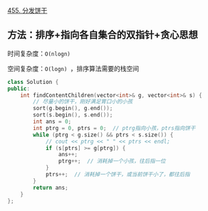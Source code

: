 [455. 分发饼干](https://leetcode-cn.com/problems/assign-cookies/)

## 方法：排序+指向各自集合的双指针+贪心思想

时间复杂度：`O(nlogn)`

空间复杂度：`O(logn) `，排序算法需要的栈空间

```c++
class Solution {
public:
    int findContentChildren(vector<int>& g, vector<int>& s) {
        // 尽量小的饼干，刚好满足胃口小的小孩
        sort(g.begin(), g.end());
        sort(s.begin(), s.end());
        int ans = 0;
        int ptrg = 0, ptrs = 0;  // ptrg指向小孩，ptrs指向饼干
        while (ptrg < g.size() && ptrs < s.size()) {
            // cout << ptrg << " " << ptrs << endl;
            if (s[ptrs] >= g[ptrg]) {
                ans++;
                ptrg++;  // 消耗掉一个小孩，往后指一位
            }
            ptrs++;  // 消耗掉一个饼干，或当前饼干小了，都往后指
        }
        return ans;
    }
};
```

